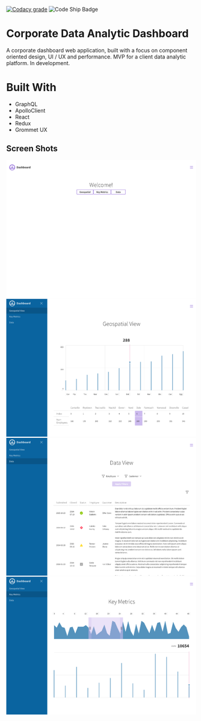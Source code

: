 [![Codacy grade](https://img.shields.io/codacy/grade/5eb4488e336245dcbf803135531bc3ad.svg?maxAge=2592000)](https://github.com/RyanCCollins/corporate-dashboard)
![Code Ship Badge](https://codeship.com/projects/940a8cf0-626f-0134-d657-165525e8bcef/status?branch=master)

# Corporate Data Analytic Dashboard
A corporate dashboard web application, built with a focus on component oriented design, UI / UX and performance.  MVP for a client data analytic platform.  In development.

# Built With
- GraphQL
- ApolloClient
- React
- Redux
- Grommet UX

## Screen Shots
![Home View](https://github.com/RyanCCollins/cdn/blob/master/portfolio-image-gallery-images/corporate-dashboard/home-main.png?raw=true)
![Geospatial](https://github.com/RyanCCollins/cdn/blob/master/portfolio-image-gallery-images/corporate-dashboard/geospatialview-main.png?raw=true)
![Data View](https://github.com/RyanCCollins/cdn/blob/master/portfolio-image-gallery-images/corporate-dashboard/dataview-main.png?raw=true)
![Key Metrics](https://github.com/RyanCCollins/cdn/blob/master/portfolio-image-gallery-images/corporate-dashboard/keymetricsview-main.png?raw=true)
